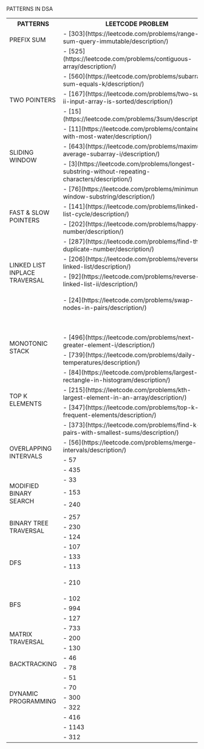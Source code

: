 ﻿<a name="_eeb755klin0c"></a>PATTERNS IN DSA


<table><tr><th valign="top"><a name="_swcl4dcj4o6y"></a><b>PATTERNS</b></th><th valign="top"><b>LEETCODE PROBLEM</b></th></tr>
<tr><td rowspan="3" valign="top"><p></p><p></p><p>PREFIX SUM</p></td><td valign="top">- [303](https://leetcode.com/problems/range-sum-query-immutable/description/)</td></tr>
<tr><td valign="top">- [525](https://leetcode.com/problems/contiguous-array/description/)</td></tr>
<tr><td valign="top">- [560](https://leetcode.com/problems/subarray-sum-equals-k/description/)</td></tr>
<tr><td rowspan="3" valign="top"><p></p><p></p><p>TWO POINTERS</p></td><td valign="top">- [167](https://leetcode.com/problems/two-sum-ii-input-array-is-sorted/description/)</td></tr>
<tr><td valign="top">- [15](https://leetcode.com/problems/3sum/description/)</td></tr>
<tr><td valign="top">- [11](https://leetcode.com/problems/container-with-most-water/description/)</td></tr>
<tr><td rowspan="3" valign="top"><p></p><p></p><p>SLIDING WINDOW</p></td><td valign="top">- [643](https://leetcode.com/problems/maximum-average-subarray-i/description/)</td></tr>
<tr><td valign="top">- [3](https://leetcode.com/problems/longest-substring-without-repeating-characters/description/)</td></tr>
<tr><td valign="top">- [76](https://leetcode.com/problems/minimum-window-substring/description/)</td></tr>
<tr><td rowspan="3" valign="top"><p></p><p></p><p>FAST & SLOW POINTERS</p></td><td valign="top">- [141](https://leetcode.com/problems/linked-list-cycle/description/)</td></tr>
<tr><td valign="top">- [202](https://leetcode.com/problems/happy-number/description/)</td></tr>
<tr><td valign="top">- [287](https://leetcode.com/problems/find-the-duplicate-number/description/)</td></tr>
<tr><td rowspan="3" valign="top"><p></p><p></p><p></p><p>LINKED LIST INPLACE TRAVERSAL</p></td><td valign="top">- [206](https://leetcode.com/problems/reverse-linked-list/description/)</td></tr>
<tr><td valign="top">- [92](https://leetcode.com/problems/reverse-linked-list-ii/description/)</td></tr>
<tr><td valign="top"><p>- [24](https://leetcode.com/problems/swap-nodes-in-pairs/description/)</p><p>&emsp;</p></td></tr>
<tr><td rowspan="3" valign="top"><p></p><p></p><p></p><p>MONOTONIC STACK</p></td><td valign="top">- [496](https://leetcode.com/problems/next-greater-element-i/description/)</td></tr>
<tr><td valign="top">- [739](https://leetcode.com/problems/daily-temperatures/description/)</td></tr>
<tr><td valign="top">- [84](https://leetcode.com/problems/largest-rectangle-in-histogram/description/)</td></tr>
<tr><td rowspan="3" valign="top"><p></p><p></p><p>TOP K ELEMENTS</p></td><td valign="top">- [215](https://leetcode.com/problems/kth-largest-element-in-an-array/description/)</td></tr>
<tr><td valign="top">- [347](https://leetcode.com/problems/top-k-frequent-elements/description/)</td></tr>
<tr><td valign="top">- [373](https://leetcode.com/problems/find-k-pairs-with-smallest-sums/description/)</td></tr>
<tr><td rowspan="3" valign="top"><p></p><p></p><p>OVERLAPPING INTERVALS</p></td><td valign="top">- [56](https://leetcode.com/problems/merge-intervals/description/)</td></tr>
<tr><td valign="top">- 57</td></tr>
<tr><td valign="top">- 435</td></tr>
<tr><td rowspan="3" valign="top"><p></p><p></p><p>MODIFIED BINARY SEARCH</p></td><td valign="top">- 33</td></tr>
<tr><td valign="top">- 153</td></tr>
<tr><td valign="top">- 240</td></tr>
<tr><td rowspan="4" valign="top"><p></p><p></p><p>BINARY TREE TRAVERSAL</p></td><td valign="top">- 257</td></tr>
<tr><td valign="top">- 230</td></tr>
<tr><td valign="top">- 124</td></tr>
<tr><td valign="top">- 107</td></tr>
<tr><td rowspan="3" valign="top"><p></p><p></p><p>DFS</p></td><td valign="top">- 133</td></tr>
<tr><td valign="top">- 113</td></tr>
<tr><td valign="top"><p>- 210</p><p></p></td></tr>
<tr><td rowspan="3" valign="top"><p></p><p></p><p>BFS</p></td><td valign="top">- 102</td></tr>
<tr><td valign="top">- 994</td></tr>
<tr><td valign="top">- 127</td></tr>
<tr><td rowspan="3" valign="top"><p></p><p></p><p>MATRIX TRAVERSAL</p></td><td valign="top">- 733</td></tr>
<tr><td valign="top">- 200</td></tr>
<tr><td valign="top">- 130</td></tr>
<tr><td rowspan="3" valign="top"><p></p><p></p><p>BACKTRACKING</p></td><td valign="top">- 46</td></tr>
<tr><td valign="top">- 78</td></tr>
<tr><td valign="top">- 51</td></tr>
<tr><td rowspan="6" valign="top"><p></p><p></p><p></p><p></p><p>DYNAMIC PROGRAMMING</p></td><td valign="top">- 70</td></tr>
<tr><td valign="top">- 300</td></tr>
<tr><td valign="top">- 322</td></tr>
<tr><td valign="top">- 416</td></tr>
<tr><td valign="top">- 1143</td></tr>
<tr><td valign="top">- 312</td></tr>
</table>



